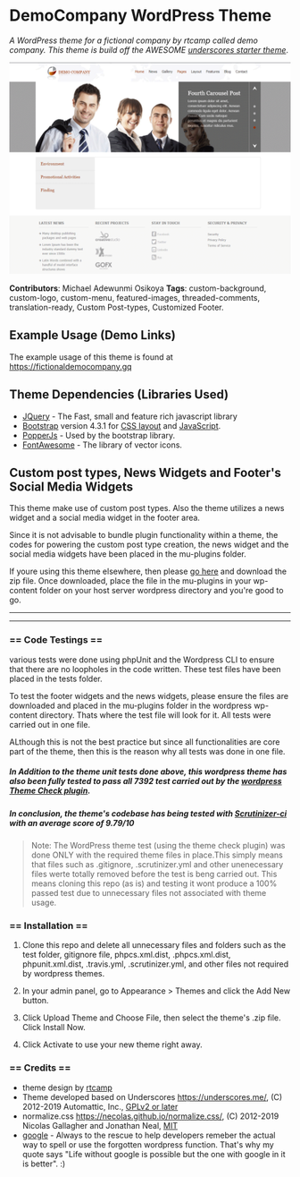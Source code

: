 # DemoCompany WordPress Theme
*A WordPress theme for a fictional company by rtcamp called demo company. This theme is build off the AWESOME [underscores starter theme](https://underscores.me)*.

![theme-screenshot](https://github.com/michaelAdewunmi/democompany/blob/master/screenshot.png)

**Contributors**: Michael Adewunmi Osikoya
**Tags**: custom-background, custom-logo, custom-menu, featured-images, threaded-comments, translation-ready, Custom Post-types, Customized Footer.


## Example Usage (Demo Links)
The example usage of this theme is found at https://fictionaldemocompany.gq


## Theme Dependencies (Libraries Used)
* [JQuery](https://jquery.com) - The Fast, small and feature rich javascript library
* [Bootstrap](https://getbootstrap.com) version 4.3.1 for [CSS layout](https://getbootstrap.com/docs/4.3/layout/overview) and [JavaScript](https://getbootstrap.com/docs/4.3/getting-started/javascript).
* [PopperJs](https://popper.js.org) - Used by the bootstrap library.
* [FontAwesome](https://fontawesome.com) - The library of vector icons.

## Custom post types, News Widgets and Footer's Social Media Widgets
This theme make use of custom post types. Also the theme utilizes a news widget and a social media widget in the footer area.

Since it is not advisable to bundle plugin functionality within a theme, the codes for powering the custom post type creation, the news widget and the social media widgets have been placed in the mu-plugins folder.

If youre using this theme elsewhere, then please [go here](https://www.dropbox.com/s/wo6va5erqb8vn90/mu-plugins.zip?dl=0) and download the zip file. Once downloaded, place the file in the mu-plugins in your wp-content folder on your host server wordpress directory and you're good to go.

***
***
### == Code Testings ==
various tests were done using phpUnit and the Wordpress CLI to ensure that there are no loopholes in the code written. These test files have been placed in the tests folder.

To test the footer widgets and the news widgets, please ensure the files are downloaded and placed in the mu-plugins folder in the wordpress wp-content directory. Thats where the test file will look for it. All tests were carried out in one file.

ALthough this is not the best practice but since all functionalities are core part of the theme, then this is the reason why all tests was done in one file.

##### In Addition to the theme unit tests done above, this wordpress theme has also been fully tested to pass all 7392 test carried out by the [wordpress Theme Check plugin](https://wordpress.org/plugins/theme-check/).

##### In conclusion, the theme's codebase has being tested with [Scrutinizer-ci](https://scrutinizer-ci.com) with an average score of 9.79/10


> Note: The WordPress theme test (using the theme check plugin) was done ONLY with the required theme files in place.This simply means that files such as .gitignore, .scrutinizer.yml and other unenecessary files werte totally removed before the test is beng carried out. This means cloning this repo (as is) and testing it wont produce a 100% passed test due to unnecessary files not associated with theme usage.


### == Installation ==
1. Clone this repo and delete all unnecessary files and folders such as the test folder, gitignore file, phpcs.xml.dist, .phpcs.xml.dist, phpunit.xml.dist, .travis.yml, .scrutinizer.yml, and other files not required by wordpress themes.

2. In your admin panel, go to Appearance > Themes and click the Add New button.

3. Click Upload Theme and Choose File, then select the theme's .zip file. Click Install Now.

4. Click Activate to use your new theme right away.


### == Credits ==
* theme design by [rtcamp](https://rtcamp.com)
* Theme developed based on Underscores https://underscores.me/, (C) 2012-2019 Automattic, Inc., [GPLv2 or later](https://www.gnu.org/licenses/gpl-2.0.html)
* normalize.css https://necolas.github.io/normalize.css/, (C) 2012-2019 Nicolas Gallagher and Jonathan Neal, [MIT](https://opensource.org/licenses/MIT)
* [google](https://google.com) - Always to the rescue to help developers remeber the actual way to spell or use the forgotten wordpress function. That's why my quote says "Life without google is possible but the one with google in it is better". :)


